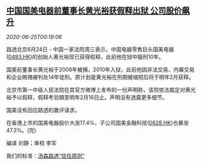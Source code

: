 <!--1593044595000-->
[中国国美电器前董事长黄光裕获假释出狱 公司股价飙升](https://cn.reuters.com/article/court-china-gome-0625-idCNKBS23W01K)
------

<div><i>2020-06-25T00:19:06</i></div><div class="StandardArticleBody_body"><p>路透北京6月24日 - 中国一家法院周三表示，中国电器零售巨头国美电器(<span id="symbol_0493.HK_0"><a href="//www.reuters.com/companies/0493.HK">0493.HK</a></span>)的创始人黄光裕现已获得假释，此前他在狱中服刑10年。 </p><p>国美前董事长黄光裕于2008年被捕，2010年入狱，此前他因非法交易、内幕交易和企业贿赂被判处14年徒刑。原计划是黄光裕在刑期被缩短后将于明年2月获释。 </p><p>北京市第一中级人民法院在其官方微博上发布的一份声明称，该院依法裁定对黄光裕予以假释，假释考验期至明年2月16日止。声明没有透露更多细节。 </p><p>国美没有回应路透的置评请求。 </p><p>在香港上市的国美电器股价大涨17.4%，子公司国美金融科技(<span id="symbol_0628.HK_1"><a href="//www.reuters.com/companies/0628.HK">0628.HK</a></span>)也暴涨47.3%。(完) </p><div class="Attribution_container"><div class="Attribution_attribution"><p class="Attribution_content">编译 刘静；审校 李军 </p></div></div><div class="StandardArticleBody_trustBadgeContainer"><span class="StandardArticleBody_trustBadgeTitle">我们的标准：</span><span class="trustBadgeUrl"><a href="https://www.thomsonreuters.cn/content/dam/openweb/documents/pdf/china/brochures/about-us-1.pdf">汤森路透“信任原则”</a></span></div></div>
